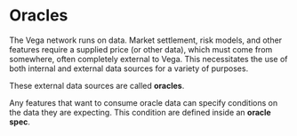 # Oracles

The Vega network runs on data. Market settlement, risk models, and other
features require a supplied price (or other data), which must come from
somewhere, often completely external to Vega. This necessitates the use of both
internal and external data sources for a variety of purposes.

These external data sources are called **oracles**.

Any features that want to consume oracle data can specify conditions on the data
they are expecting. This condition are defined inside an **oracle spec**.

